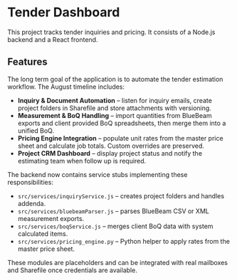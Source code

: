 # Tender Dashboard

This project tracks tender inquiries and pricing. It consists of a Node.js backend and a React frontend.

## Features

The long term goal of the application is to automate the tender estimation workflow. The August timeline includes:

- **Inquiry & Document Automation** – listen for inquiry emails, create project folders in Sharefile and store attachments with versioning.
- **Measurement & BoQ Handling** – import quantities from BlueBeam exports and client provided BoQ spreadsheets, then merge them into a unified BoQ.
- **Pricing Engine Integration** – populate unit rates from the master price sheet and calculate job totals. Custom overrides are preserved.
- **Project CRM Dashboard** – display project status and notify the estimating team when follow up is required.

The backend now contains service stubs implementing these responsibilities:

- `src/services/inquiryService.js` – creates project folders and handles addenda.
- `src/services/bluebeamParser.js` – parses BlueBeam CSV or XML measurement exports.
- `src/services/boqService.js` – merges client BoQ data with system calculated items.
- `src/services/pricing_engine.py` – Python helper to apply rates from the master price sheet.

These modules are placeholders and can be integrated with real mailboxes and Sharefile once credentials are available.
